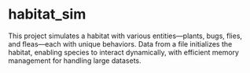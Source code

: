 # habitat_sim
This project simulates a habitat with various entities—plants, bugs, flies, and fleas—each with unique behaviors. Data from a file initializes the habitat, enabling species to interact dynamically, with efficient memory management for handling large datasets.
